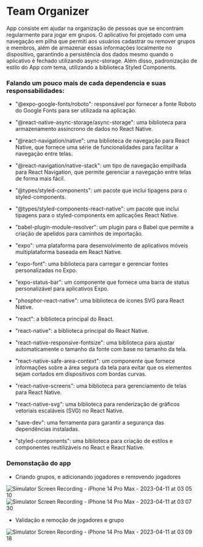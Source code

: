 # Team Organizer

App consiste em ajudar na organização de pessoas que se encontram regularmente para jogar em grupos. O aplicativo foi projetado com uma navegação em pilha que permiti aos usuários cadastrar ou remover grupos e membros, além de armazenar essas informações localmente no dispositivo, garantindo a persistência dos dados mesmo quando o aplicativo é fechado utilizando async-storage. Além disso, padronização de estilo do App com tema, utilizando a biblioteca Styled Components.

### Falando um pouco mais de cada dependencia e suas responsabilidades: 

- "@expo-google-fonts/roboto": responsável por fornecer a fonte Roboto do Google Fonts para ser utilizada na aplicação.

- "@react-native-async-storage/async-storage": uma biblioteca para armazenamento assíncrono de dados no React Native.

- "@react-navigation/native": uma biblioteca de navegação para React Native, que fornece uma série de funcionalidades para facilitar a navegação entre telas.

- "@react-navigation/native-stack": um tipo de navegação empilhada para React Navigation, que permite gerenciar a navegação entre telas de forma mais fácil.

- "@types/styled-components": um pacote que inclui tipagens para o styled-components.

- "@types/styled-components-react-native": um pacote que inclui tipagens para o styled-components em aplicações React Native.

- "babel-plugin-module-resolver": um plugin para o Babel que permite a criação de apelidos para caminhos de importação.

- "expo": uma plataforma para desenvolvimento de aplicativos móveis multiplataforma baseada em React Native.

- "expo-font": uma biblioteca para carregar e gerenciar fontes personalizadas no Expo.

- "expo-status-bar": um componente que fornece uma barra de status personalizável para aplicativos Expo.

- "phosphor-react-native": uma biblioteca de ícones SVG para React Native.

- "react": a biblioteca principal do React.

- "react-native": a biblioteca principal do React Native.

- "react-native-responsive-fontsize": uma biblioteca para ajustar automaticamente o tamanho da fonte com base no tamanho da tela.

- "react-native-safe-area-context": um componente que fornece informações sobre a área segura da tela para evitar que os elementos sejam cortados em dispositivos com bordas curvas.

- "react-native-screens": uma biblioteca para gerenciamento de telas para React Native.

- "react-native-svg": uma biblioteca para renderização de gráficos vetoriais escaláveis ​​(SVG) no React Native.

- "save-dev": uma ferramenta para garantir a segurança das dependências instaladas.

- "styled-components": uma biblioteca para criação de estilos e componentes reutilizáveis no React e React Native.

### Demonstação do app 
- Criando grupos, e adicionando jogadores e removendo jogadores

![Simulator Screen Recording - iPhone 14 Pro Max - 2023-04-11 at 03 05 10](https://user-images.githubusercontent.com/40840209/231070601-e60f755f-62af-42f3-a1b8-7b99a4382a35.gif)
![Simulator Screen Recording - iPhone 14 Pro Max - 2023-04-11 at 03 07 30](https://user-images.githubusercontent.com/40840209/231070961-447e0408-8b01-40ab-9cf9-adca4cfdf2e8.gif)

- Validação e remoção de jogadores e grupo

![Simulator Screen Recording - iPhone 14 Pro Max - 2023-04-11 at 03 09 18](https://user-images.githubusercontent.com/40840209/231071346-96483066-b40b-45bb-a086-6ba4d87d4f58.gif)


